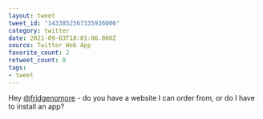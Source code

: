 ```yaml
---
layout: tweet
tweet_id: "1433852567335936006"
category: twitter
date: 2021-09-03T18:01:06.000Z
source: Twitter Web App
favorite_count: 2
retweet_count: 0
tags:
- tweet
---
```


Hey [@fridgenomore](https://twitter.com/@fridgenomore) - do you have a website I can order from, or do I have to install an app?
